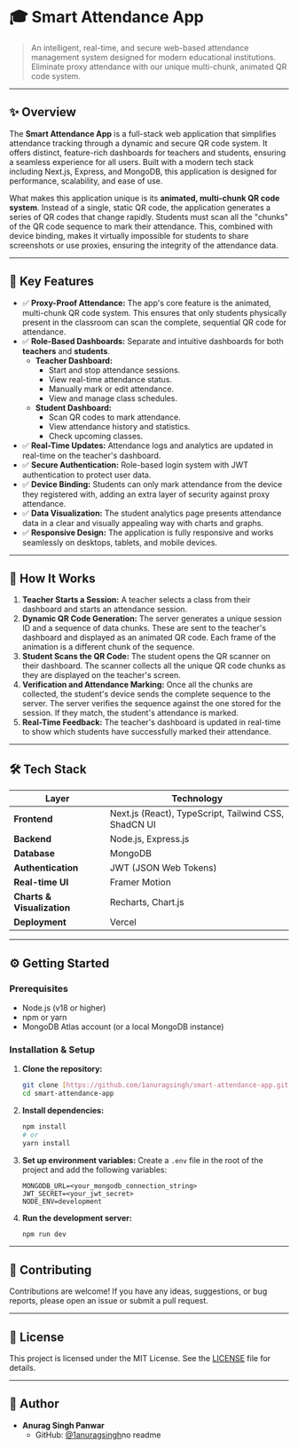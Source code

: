 # 🎓 Smart Attendance App

> An intelligent, real-time, and secure web-based attendance management system designed for modern educational institutions. Eliminate proxy attendance with our unique multi-chunk, animated QR code system.

---

## ✨ Overview

The **Smart Attendance App** is a full-stack web application that simplifies attendance tracking through a dynamic and secure QR code system. It offers distinct, feature-rich dashboards for teachers and students, ensuring a seamless experience for all users. Built with a modern tech stack including Next.js, Express, and MongoDB, this application is designed for performance, scalability, and ease of use.

What makes this application unique is its **animated, multi-chunk QR code system**. Instead of a single, static QR code, the application generates a series of QR codes that change rapidly. Students must scan all the "chunks" of the QR code sequence to mark their attendance. This, combined with device binding, makes it virtually impossible for students to share screenshots or use proxies, ensuring the integrity of the attendance data.

---

## 🚀 Key Features

* ✅ **Proxy-Proof Attendance:** The app's core feature is the animated, multi-chunk QR code system. This ensures that only students physically present in the classroom can scan the complete, sequential QR code for attendance.
* ✅ **Role-Based Dashboards:** Separate and intuitive dashboards for both **teachers** and **students**.
    * **Teacher Dashboard:**
        * Start and stop attendance sessions.
        * View real-time attendance status.
        * Manually mark or edit attendance.
        * View and manage class schedules.
    * **Student Dashboard:**
        * Scan QR codes to mark attendance.
        * View attendance history and statistics.
        * Check upcoming classes.
* ✅ **Real-Time Updates:** Attendance logs and analytics are updated in real-time on the teacher's dashboard.
* ✅ **Secure Authentication:** Role-based login system with JWT authentication to protect user data.
* ✅ **Device Binding:** Students can only mark attendance from the device they registered with, adding an extra layer of security against proxy attendance.
* ✅ **Data Visualization:** The student analytics page presents attendance data in a clear and visually appealing way with charts and graphs.
* ✅ **Responsive Design:** The application is fully responsive and works seamlessly on desktops, tablets, and mobile devices.

---

## 🧠 How It Works

1.  **Teacher Starts a Session:** A teacher selects a class from their dashboard and starts an attendance session.
2.  **Dynamic QR Code Generation:** The server generates a unique session ID and a sequence of data chunks. These are sent to the teacher's dashboard and displayed as an animated QR code. Each frame of the animation is a different chunk of the sequence.
3.  **Student Scans the QR Code:** The student opens the QR scanner on their dashboard. The scanner collects all the unique QR code chunks as they are displayed on the teacher's screen.
4.  **Verification and Attendance Marking:** Once all the chunks are collected, the student's device sends the complete sequence to the server. The server verifies the sequence against the one stored for the session. If they match, the student's attendance is marked.
5.  **Real-Time Feedback:** The teacher's dashboard is updated in real-time to show which students have successfully marked their attendance.

---

## 🛠️ Tech Stack

| Layer                  | Technology                                       |
| ---------------------- | ------------------------------------------------ |
| **Frontend** | Next.js (React), TypeScript, Tailwind CSS, ShadCN UI |
| **Backend** | Node.js, Express.js                              |
| **Database** | MongoDB                                          |
| **Authentication** | JWT (JSON Web Tokens)                            |
| **Real-time UI** | Framer Motion                                    |
| **Charts & Visualization** | Recharts, Chart.js                               |
| **Deployment** | Vercel                                           |

---

## ⚙️ Getting Started

### Prerequisites

* Node.js (v18 or higher)
* npm or yarn
* MongoDB Atlas account (or a local MongoDB instance)

### Installation & Setup

1.  **Clone the repository:**
    ```bash
    git clone [https://github.com/1anuragsingh/smart-attendance-app.git](https://github.com/1anuragsingh/smart-attendance-app.git)
    cd smart-attendance-app
    ```

2.  **Install dependencies:**
    ```bash
    npm install
    # or
    yarn install
    ```

3.  **Set up environment variables:**
    Create a `.env` file in the root of the project and add the following variables:

    ```env
    MONGODB_URL=<your_mongodb_connection_string>
    JWT_SECRET=<your_jwt_secret>
    NODE_ENV=development
    ```

4.  **Run the development server:**
    ```bash
    npm run dev
    ```
---

## 🤝 Contributing

Contributions are welcome! If you have any ideas, suggestions, or bug reports, please open an issue or submit a pull request.

---

## 📜 License

This project is licensed under the MIT License. See the [LICENSE](LICENSE) file for details.

---

## 👤 Author

* **Anurag Singh Panwar**
    * GitHub: [@1anuragsingh](https://github.com/1anuragsingh)no readme
